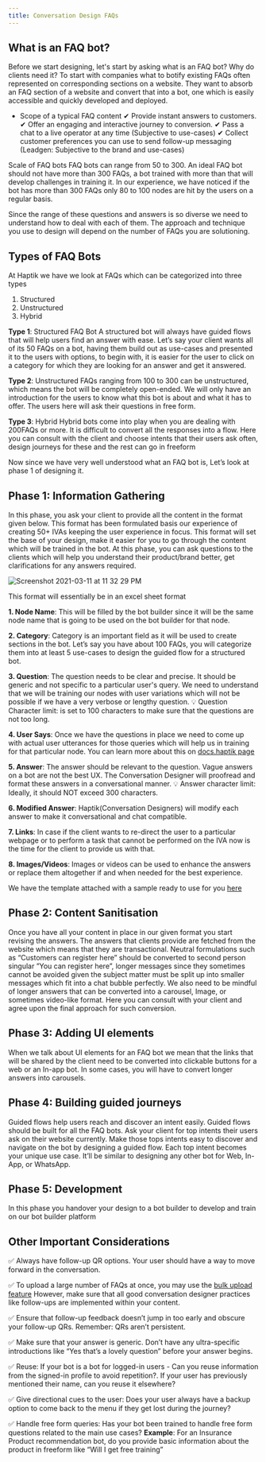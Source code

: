 ```yaml
---
title: Conversation Design FAQs
---
```


## What is an FAQ bot?

Before we start designing, let's start by asking what is an FAQ bot? Why do clients need it?
To start with companies what to botify existing FAQs often represented on corresponding sections on a website. They want to absorb an FAQ section of a website and convert that into a bot, one which is easily accessible and quickly developed and deployed.

- Scope of a typical FAQ content
✔ Provide instant answers to customers.
✔ Offer an engaging and interactive journey to conversion.
✔ Pass a chat to a live operator at any time (Subjective to use-cases)
✔ Collect customer preferences you can use to send follow-up messaging (Leadgen: Subjective to the brand and use-cases)

Scale of FAQ bots
FAQ bots can range from 50 to 300. An ideal FAQ bot should not have more than 300 FAQs, a bot trained with more than that will develop challenges in training it. In our experience, we have noticed if the bot has more than 300 FAQs only 80 to 100 nodes are hit by the users on a regular basis.

Since the range of these questions and answers is so diverse we need to understand how to deal with each of them. The approach and technique you use to design will depend on the number of FAQs you are solutioning.

## Types of FAQ Bots
At Haptik we have we look at  FAQs which can be categorized into three types
1. Structured
2. Unstructured
3. Hybrid

**Type 1**: Structured FAQ Bot
A structured bot will always have guided flows that will help users find an answer with ease. Let’s say your client wants all of its 50 FAQs on a bot, having them build out as use-cases and presented it to the users with options, to begin with, it is easier for the user to click on a category for which they are looking for an answer and get it answered. 

**Type 2**: Unstructured
FAQs ranging from 100 to 300 can be unstructured, which means the bot will be completely open-ended.
We will only have an introduction for the users to know what this bot is about and what it has to offer. The users here will ask their questions in free form. 

**Type 3**: Hybrid
Hybrid bots come into play when you are dealing with 200FAQs or more. It is difficult to convert all the responses into a flow. Here you can consult with the client and choose intents that their users ask often, design journeys for these and the rest can go in freeform 

Now since we have very well understood what an FAQ bot is, Let’s look at phase 1 of designing it.

## Phase 1: Information Gathering
In this phase, you ask your client to provide all the content in the format given below. This format has been formulated basis our experience of creating 50+ IVAs keeping the user experience in focus. This format will set the base of your design, make it easier for you to go through the content which will be trained in the bot. At this phase, you can ask questions to the clients which will help you understand their product/brand better, get clarifications for any answers required.

![Screenshot 2021-03-11 at 11 32 29 PM](https://user-images.githubusercontent.com/85490713/123210207-5132a080-d4df-11eb-893c-a76bb06ed647.png)

This format will essentially be in an excel sheet format

**1. Node Name**: This will be filled by the bot builder since it will be the same node name that is going to be used on the bot builder for that node.

**2. Category**: Category is an important field as it will be used to create sections in the bot. Let’s say you have about 100 FAQs, you will categorize them into at least 5 use-cases to design the guided flow for a structured bot.

**3. Question**:  The question needs to be clear and precise. It should be generic and not specific to a particular user's query. We need to understand that we will be training our nodes with user variations which will not be possible if we have a very verbose or lengthy question.
💡 Question Character limit: is set to 100 characters to make sure that the questions are not too long.

**4. User Says**: Once we have the questions in place we need to come up with actual user utterances for those queries which will help us in training for that particular node. You can learn more about this on [docs.haptik page](https://docs.haptik.ai/bot-builder/basic/user-says)

**5. Answer**: The answer should be relevant to the question. Vague answers on a bot are not the best UX. The Conversation Designer will proofread and format these answers in a conversational manner.
💡 Answer character limit: Ideally, it should NOT exceed 300 characters.

**6. Modified Answer**: Haptik(Conversation Designers) will modify each answer to make it conversational and chat compatible.

**7. Links**: In case if the client wants to re-direct the user to a particular webpage or to perform a task that cannot be performed on the IVA now is the time for the client to provide us with that. 

**8. Images/Videos**: Images or videos can be used to enhance the answers or replace them altogether if and when needed for the best experience.

We have the template attached with a sample ready to use for you [here](https://docs.google.com/spreadsheets/d/1vvMwFLbSA723NU7vtkdLWRmwz2ZyyQAj7WfWO4yNCV4/edit#gid=1512376298)

## Phase 2: Content Sanitisation
Once you have all your content in place in our given format you start revising the answers. The answers that clients provide are fetched from the website which means that they are transactional. Neutral formulations such as “Customers can register here” should be converted to second person singular ”You can register here”, longer messages since they sometimes cannot be avoided given the subject matter must be split up into smaller messages which fit into a chat bubble perfectly.
We also need to be mindful of longer answers that can be converted into a carousel, Image, or sometimes video-like format. Here you can consult with your client and agree upon the final approach for such conversion.

## Phase 3: Adding UI elements
When we talk about UI elements for an FAQ bot we mean that the links that will be shared by the client need to be converted into clickable buttons for a web or an In-app bot. In some cases, you will have to convert longer answers into carousels. 

## Phase 4: Building guided journeys
Guided flows help users reach and discover an intent easily. Guided flows should be built for all the FAQ bots. Ask your client for top intents their users ask on their website currently. Make those tops intents easy to discover and navigate on the bot by designing a guided flow. Each top intent becomes your unique use case. It’ll be similar to designing any other bot for Web, In-App, or WhatsApp.

## Phase 5: Development
In this phase you handover your design to a bot builder to develop and train on our bot builder platform

## Other Important Considerations

✅ Always have follow-up QR options. Your user should have a way to move forward in the conversation.

✅ To upload a large number of FAQs at once, you may use the [bulk upload feature](https://docs.haptik.ai/bot-builder/basic/general-nodes) However, make sure that all good conversation designer practices like follow-ups are implemented within your content.

✅ Ensure that follow-up feedback doesn’t jump in too early and obscure your follow-up QRs. Remember: QRs aren’t persistent.

✅ Make sure that your answer is generic. Don’t have any ultra-specific introductions like “Yes that’s a lovely question” before your answer begins.

✅ Reuse: If your bot is a bot for logged-in users - Can you reuse information from the signed-in profile to avoid repetition?. If your user has previously mentioned their name, can you reuse it elsewhere?

✅ Give directional cues to the user: Does your user always have a backup option to come back to the menu if they get lost during the journey?

✅ Handle free form queries: Has your bot been trained to handle free form questions related to the main use cases? **Example**: For an Insurance Product recommendation bot, do you provide basic information about the product in freeform like “Will I get free training”







